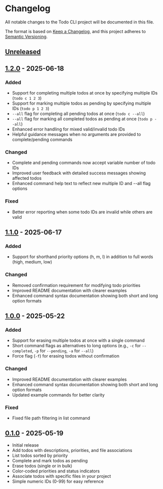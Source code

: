 # Changelog

All notable changes to the Todo CLI project will be documented in this file.

The format is based on [Keep a Changelog](https://keepachangelog.com/en/1.0.0/),
and this project adheres to [Semantic Versioning](https://semver.org/spec/v2.0.0.html).

## [Unreleased]

## [1.2.0] - 2025-06-18
### Added
- Support for completing multiple todos at once by specifying multiple IDs (`todo c 1 2 3`)
- Support for marking multiple todos as pending by specifying multiple IDs (`todo p 1 2 3`)
- `--all` flag for completing all pending todos at once (`todo c --all`)
- `--all` flag for marking all completed todos as pending at once (`todo p --all`)
- Enhanced error handling for mixed valid/invalid todo IDs
- Helpful guidance messages when no arguments are provided to complete/pending commands

### Changed
- Complete and pending commands now accept variable number of todo IDs
- Improved user feedback with detailed success messages showing affected todos
- Enhanced command help text to reflect new multiple ID and --all flag options

### Fixed
- Better error reporting when some todo IDs are invalid while others are valid

## [1.1.0] - 2025-06-17
### Added
- Support for shorthand priority options (h, m, l) in addition to full words (high, medium, low)

### Changed
- Removed confirmation requirement for modifying todo priorities
- Improved README documentation with clearer examples
- Enhanced command syntax documentation showing both short and long option formats

## [1.0.0] - 2025-05-22
### Added
- Support for erasing multiple todos at once with a single command
- Short command flags as alternatives to long options (e.g., `-c` for `--completed`, `-p` for `--pending`, `-a` for `--all`)
- Force flag (`-f`) for erasing todos without confirmation

### Changed
- Improved README documentation with clearer examples
- Enhanced command syntax documentation showing both short and long option formats
- Updated example commands for better clarity

### Fixed
- Fixed file path filtering in list command

## [0.1.0] - 2025-05-19
- Initial release
- Add todos with descriptions, priorities, and file associations
- List todos sorted by priority
- Complete and mark todos as pending
- Erase todos (single or in bulk)
- Color-coded priorities and status indicators
- Associate todos with specific files in your project
- Simple numeric IDs (0-99) for easy reference

[Unreleased]: https://github.com/Matthew-Jia/todo-cli/compare/v1.2.0...HEAD
[1.2.0]: https://github.com/Matthew-Jia/todo-cli/compare/v1.1.0...v1.2.0
[1.1.0]: https://github.com/Matthew-Jia/todo-cli/compare/v1.0.0...v1.1.0
[1.0.0]: https://github.com/Matthew-Jia/todo-cli/compare/v0.1.0...v1.0.0
[0.1.0]: https://github.com/Matthew-Jia/todo-cli/releases/tag/v0.1.0
